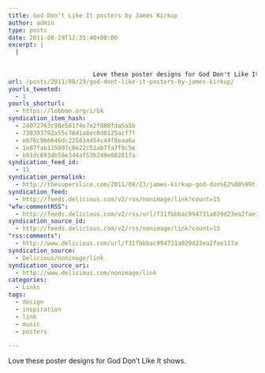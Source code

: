 ```yaml
---
title: God Don’t Like It posters by James Kirkup
author: admin
type: posts
date: 2011-08-29T12:35:40+00:00
excerpt: |
  |
    
                    
                        Love these poster designs for God Don't Like It shows.
url: /posts/2011/08/29/god-dont-like-it-posters-by-james-kirkup/
yourls_tweeted:
  - 1
yourls_shorturl:
  - https://lobban.org/i/bk
syndication_item_hash:
  - 24072763c98e58174e7e2f808fda5a5b
  - 730393792a55c78d1a8ec0d8125acf7f
  - eb76c9b6646dc225834454c44f8eaa6a
  - 1e87fab115907c8e22c51ab7fa7f9c5e
  - b91dc693db58e344af53b249e08281fa
syndication_feed_id:
  - 11
syndication_permalink:
  - http://thesuperslice.com/2011/08/23/james-kirkup-god-don%E2%80%99t-like-it/
syndication_feed:
  - http://feeds.delicious.com/v2/rss/nonimage/link?count=15
"wfw:commentRSS":
  - http://feeds.delicious.com/v2/rss/url/f31fbbbac994731a029d23ea2fae137a
syndication_source_id:
  - http://feeds.delicious.com/v2/rss/nonimage/link?count=15
"rss:comments":
  - http://www.delicious.com/url/f31fbbbac994731a029d23ea2fae137a
syndication_source:
  - Delicious/nonimage/link
syndication_source_uri:
  - http://www.delicious.com/nonimage/link
categories:
  - Links
tags:
  - design
  - inspiration
  - link
  - music
  - posters

---
```

Love these poster designs for God Don&#8217;t Like It shows.